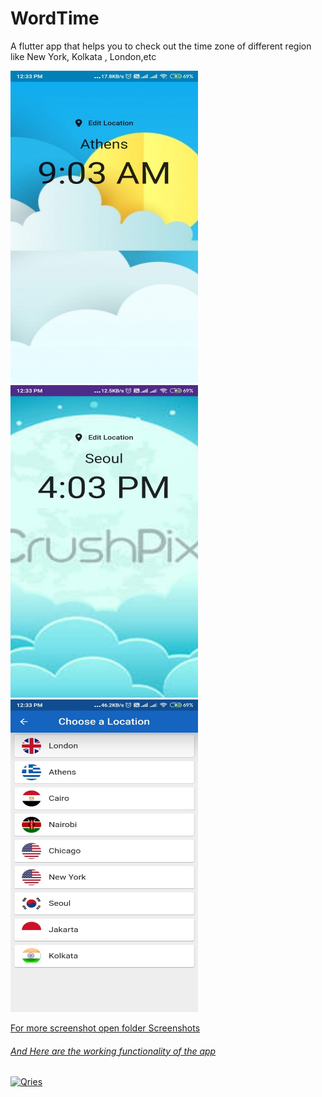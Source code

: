 # WordTime
A flutter app that helps you to check out the time zone of different region like New York, Kolkata , London,etc



<a href="">
         <img alt="Qries" src="https://github.com/Arijit123Muk/WordTime/blob/master/Screenshot/2.jpeg"
         width=300" height="500">
                                
<a href="">
         <img alt="Qries" src="https://github.com/Arijit123Muk/WordTime/blob/master/Screenshot/3.jpeg"
         width=300" height="500">                
<a href="">
         <img alt="Qries" src="https://github.com/Arijit123Muk/WordTime/blob/master/Screenshot/4.jpeg"
         width=300" height="500">
         
For more screenshot open folder Screenshots



###### And Here are the working functionality of the app ######

<a href="">
         <img alt="Qries" src="https://github.com/Arijit123Muk/WordTime/blob/master/Screenshot/1.gif"
         width=300" height="500">
